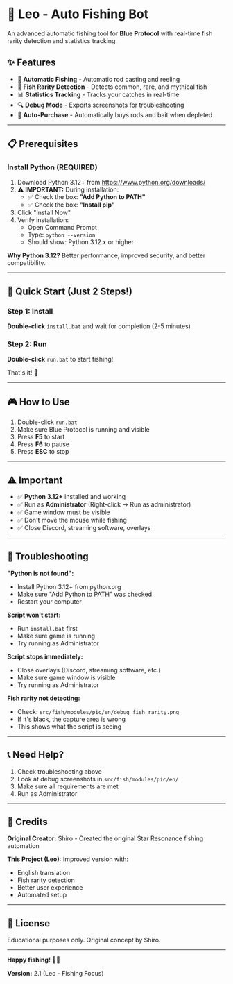 # 🎣 Leo - Auto Fishing Bot

An advanced automatic fishing tool for **Blue Protocol** with real-time fish rarity detection and statistics tracking.

## ✨ Features

- 🎣 **Automatic Fishing** - Automatic rod casting and reeling
- 🐠 **Fish Rarity Detection** - Detects common, rare, and mythical fish
- 📊 **Statistics Tracking** - Tracks your catches in real-time
- 🔍 **Debug Mode** - Exports screenshots for troubleshooting
- 🛒 **Auto-Purchase** - Automatically buys rods and bait when depleted

---

## 📋 Prerequisites

### Install Python (REQUIRED)

1. Download Python 3.12+ from https://www.python.org/downloads/
2. **⚠️ IMPORTANT:** During installation:
   - ✅ Check the box: **"Add Python to PATH"**
   - ✅ Check the box: **"Install pip"**
3. Click "Install Now"
4. Verify installation:
   - Open Command Prompt
   - Type: `python --version`
   - Should show: Python 3.12.x or higher

**Why Python 3.12?** Better performance, improved security, and better compatibility.

---

## 🚀 Quick Start (Just 2 Steps!)

### Step 1: Install
**Double-click** `install.bat` and wait for completion (2-5 minutes)

### Step 2: Run
**Double-click** `run.bat` to start fishing!

That's it! 🎉

---

## 🎮 How to Use

1. Double-click `run.bat`
2. Make sure Blue Protocol is running and visible
3. Press **F5** to start
4. Press **F6** to pause
5. Press **ESC** to stop

---

## ⚠️ Important

- ✅ **Python 3.12+** installed and working
- ✅ Run as **Administrator** (Right-click → Run as administrator)
- ✅ Game window must be visible
- ✅ Don't move the mouse while fishing
- ✅ Close Discord, streaming software, overlays

---

## 🐛 Troubleshooting

**"Python is not found":**
- Install Python 3.12+ from python.org
- Make sure "Add Python to PATH" was checked
- Restart your computer

**Script won't start:**
- Run `install.bat` first
- Make sure game is running
- Try running as Administrator

**Script stops immediately:**
- Close overlays (Discord, streaming software, etc.)
- Make sure game window is visible
- Try running as Administrator

**Fish rarity not detecting:**
- Check: `src/fish/modules/pic/en/debug_fish_rarity.png`
- If it's black, the capture area is wrong
- This shows what the script is seeing

---

## 📞 Need Help?

1. Check troubleshooting above
2. Look at debug screenshots in `src/fish/modules/pic/en/`
3. Make sure all requirements are met
4. Run as Administrator

---

## 📜 Credits

**Original Creator:** Shiro - Created the original Star Resonance fishing automation

**This Project (Leo):** Improved version with:
- English translation
- Fish rarity detection
- Better user experience
- Automated setup

---

## 📄 License

Educational purposes only. Original concept by Shiro.

---

**Happy fishing!** 🎣✨

**Version:** 2.1 (Leo - Fishing Focus)
